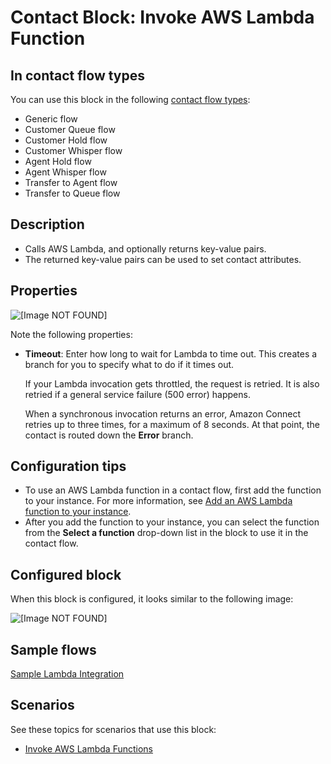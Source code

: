 # Contact Block: Invoke AWS Lambda Function<a name="invoke-lambda-function-block"></a>

## In contact flow types<a name="invoke-lambda-function-block-types"></a>

You can use this block in the following [contact flow types](create-contact-flow.md#contact-flow-types):
+ Generic flow
+ Customer Queue flow
+ Customer Hold flow
+ Customer Whisper flow
+ Agent Hold flow
+ Agent Whisper flow
+ Transfer to Agent flow 
+ Transfer to Queue flow

## Description<a name="invoke-lambda-function-block-description"></a>
+ Calls AWS Lambda, and optionally returns key\-value pairs\.
+ The returned key\-value pairs can be used to set contact attributes\.

## Properties<a name="invoke-lambda-function-block-properties"></a>

![\[Image NOT FOUND\]](http://docs.aws.amazon.com/connect/latest/adminguide/images/invoke-lambda-properties.png)

Note the following properties: 
+ **Timeout**: Enter how long to wait for Lambda to time out\. This creates a branch for you to specify what to do if it times out\. 

  If your Lambda invocation gets throttled, the request is retried\. It is also retried if a general service failure \(500 error\) happens\. 

  When a synchronous invocation returns an error, Amazon Connect retries up to three times, for a maximum of 8 seconds\. At that point, the contact is routed down the **Error** branch\.

## Configuration tips<a name="invoke-lambda-function-block-tips"></a>
+ To use an AWS Lambda function in a contact flow, first add the function to your instance\. For more information, see [Add an AWS Lambda function to your instance](https://docs.aws.amazon.com/connect/latest/adminguide/amazon-connect-instance.html#aws-lambda)\. 
+ After you add the function to your instance, you can select the function from the **Select a function** drop\-down list in the block to use it in the contact flow\.

## Configured block<a name="invoke-lambda-function-block-configured"></a>

When this block is configured, it looks similar to the following image:

![\[Image NOT FOUND\]](http://docs.aws.amazon.com/connect/latest/adminguide/images/invoke-lambda-configured.png)

## Sample flows<a name="invoke-lambda-function-block-samples"></a>

[Sample Lambda Integration](sample-lambda-integration.md)

## Scenarios<a name="invoke-lambda-function-block-scenarios"></a>

See these topics for scenarios that use this block:
+ [Invoke AWS Lambda Functions](connect-lambda-functions.md)